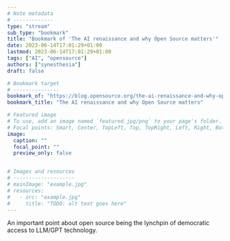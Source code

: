 ```yaml
---
# Note metadata
# -------------
type: "stream"
sub_type: "bookmark"
title: "Bookmark of 'The AI renaissance and why Open Source matters'"
date: 2023-06-14T17:01:29+01:00
lastmod: 2023-06-14T17:01:29+01:00
tags: ["AI", "opensource"]
authors: ["synesthesia"]
draft: false

# Bookmark target
# ---------------
bookmark_of: "https://blog.opensource.org/the-ai-renaissance-and-why-open-source-matters/"
bookmark_title: "The AI renaissance and why Open Source matters"

# Featured image
# To use, add an image named `featured.jpg/png` to your page's folder.
# Focal points: Smart, Center, TopLeft, Top, TopRight, Left, Right, BottomLeft, Bottom, BottomRight.
image:
  caption: ""
  focal_point: ""
  preview_only: false


# Images and resources
# --------------------
# mainImage: "example.jpg"
# resources:
#   - src: "example.jpg"
#     title: "TODO: alt text goes here"
---
```

An important point about open source being the lynchpin of democratic access to LLM/GPT technology.
